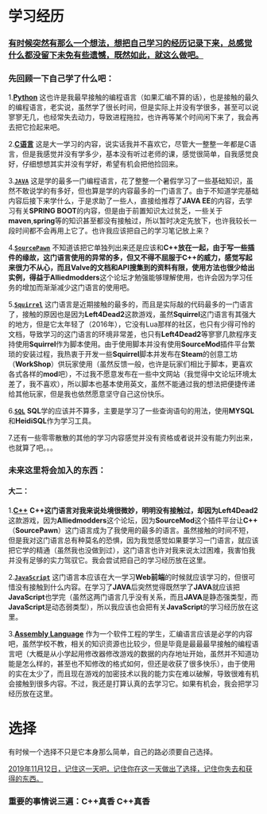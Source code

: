 # 学习经历

### **<u>有时候突然有那么一个想法，想把自己学习的经历记录下来，总感觉什么都没留下未免有些遗憾，既然如此，就这么做吧。</u>**



### 先回顾一下自己学了什么吧：

1.<u>**Python**</u>	这也许是我最早接触的编程语言（如果汇编不算的话），也是接触的最久的编程语言，老实说，虽然学了很长时间，但是实际上并没有学很多，甚至可以说寥寥无几，也经常失去动力，导致进程拖拉，也许再等某个时间闲下来了，我会再去把它捡起来吧。



2.<u>**C语言**</u>	这是大一学习的内容，说实话我并不喜欢它，尽管大一整整一年都是C语言，但是我感觉并没有学多少，基本没有听过老师的课，感觉很简单，自我感觉良好，仔细想想其实并没有学好，希望有机会把他捡回来。



3.<u>**[`JAVA`](https://github.com/Life4gal/Learning/tree/master/JAVA)**</u>	这是学的最多一门编程语言，花了整整一个暑假学习了一些基础知识，虽然不敢说学的有多好，但也算是学的内容最多的一门语言了。由于不知道学完基础内容后接下来学什么，于是求助了一些人，直接给推荐了**JAVA EE**的内容，去学习有关**SPRING BOOT**的内容，但是由于前置知识太过贫乏，一些关于**maven**,**spring**等的知识甚至都没有接触过，所以暂时决定先放下，也许我较长一段时间都不会再用上它了。也许我应该把自己的学习笔记放上来？



4.<u>**[`SourcePawn`](https://github.com/Life4gal/Learning/tree/master/SourceMod)**</u>	不知道该把它单独列出来还是应该和**C++**放在一起，由于写一些插件的缘故，这门语言使用的异常的多，但又不得不屈服于**C++**的威力，感觉写起来很力不从心，而且Valve的文档和API搜集到的资料有限，使用方法也很少给出实例，得益于**Alliedmodders**这个论坛才勉强能够理解使用，也许会因为学习任务的增加而渐渐减少这门语言的使用吧。



5.<u>**[`Squirrel`](https://github.com/Life4gal/Learning/tree/master/Squirrel)**</u>	这门语言是近期接触的最多的，而且是实际敲的代码最多的一门语言了，接触的原因也是因为**Left4Dead2**这款游戏，虽然**Squirrel**这门语言有其强大的地方，但是它太年轻了（2016年），它没有Lua那样的社区，也只有少得可怜的文档，导致学习的这门语言的环境非常差，也只有**Left4Dead2**等寥寥几款程序支持使用**Squirrel**作为脚本使用。由于使用脚本并没有使用**SourceMod**插件平台繁琐的安装过程，我热衷于开发一些**Squirrel**脚本并发布在**Steam**的创意工坊（**WorkShop**）供玩家使用（虽然反馈一般，也许是玩家们相比于脚本，更喜欢各式各样的**mod**吧），不过我不愿意发布在一些中文网站（我觉得中文论坛环境太差了，我不喜欢），所以脚本也基本使用英文，虽然不能通过我的想法把便捷传递给其他玩家，但是我也依然愿意坚守自己这份快乐。



6.<u>**[`SQL`](https://github.com/Life4gal/Learning/tree/master/SQL)**</u>	**SQL**学的应该并不算多，主要是学习了一些查询语句的用法，使用**MYSQL**和**HeidiSQL**作为学习工具。



7.还有一些零零散散的其他的学习内容感觉并没有资格或者说并没有能力列出来，也就算了吧。。。





### 未来这里将会加入的东西：

#### 大二：

1.<u>**C++**</u>	**C++**这门语言对我来说处境很微妙，明明没有接触过，却因为**Left4Dead2**这款游戏，因为**Alliedmodders**这个论坛，因为**SourceMod**这个插件平台让**C++**（**SourcePawn**）这门语言成为了我使用的最多的语言。虽然接触的时间不短，但是我对这门语言总有种莫名的恐惧，因为我觉感觉如果要学习一门语言，就应该把它学的精通（虽然我也没做到过），这门语言也许对我来说太过困难，我害怕我并没有足够的实力驾驭它。我会尝试把自己的学习经历放在这里。



2.<u>**[`JavaScript`](https://github.com/Life4gal/Learning/tree/master/JavaScript)**</u>	这门语言本应该在大一学习**Web前端**的时候就应该学习的，但很可惜没有接触到什么内容。在学习了**JAVA**后突然觉得既然学了**JAVA**就应该把**JavaScript**也学完（虽然这两门语言几乎没有关系，而且**JAVA**是静态强类型，而**JavaScript**是动态弱类型），所以我应该也会把有关**JavaScript**的学习经历放在这里。



3.<u>**Assembly Language**</u>	作为一个软件工程的学生，汇编语言应该是必学的内容吧，虽然学校不教，相关的知识资源也比较少，但是毕竟是最最最早接触的编程语言吧（大概是从小学起用修改器修改游戏的数据的内存地址开始，虽然并不知道功能是怎么样的，甚至也不知修改的格式如何，但还是收获了很多快乐），由于使用的实在太少了，而且现在游戏的加密技术以我的能力实在难以破解，导致很难有机会接触到很多内容。不过，我还是打算认真的去学习它。如果有机会，我会把学习经历放在这里。



# 选择

有时候一个选择不只是它本身那么简单，自己的路必须要自己选择。

[2019年11月12日，记住这一天吧，记住你在这一天做出了选择，记住你失去和获得的东西。](https://github.com/Life4gal/Learning/blob/master/Diary/我的路.md)



### 重要的事情说三遍：C++真香 C++真香 



